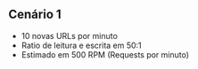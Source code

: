 ## Cenário 1
 - 10 novas URLs por minuto
 - Ratio de leitura e escrita em 50:1
 - Estimado em 500 RPM (Requests por minuto)